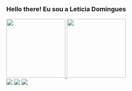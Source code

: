 ### Hello there! Eu sou a Letícia Domingues 

<a href="https://github.com/domni16">
<div>
  <img height="155em" src="https://github-readme-stats.vercel.app/api?username=domni16&show_icons=true&theme=gotham&count_private=true&include_all_commits=true"> 
  <img height="155em" src="https://github-readme-stats.vercel.app/api/top-langs/?username=domni16&layout=compact&langs_count=16&theme=gotham"> 
</div>

<div>
  <a href = "mailto:leticiadomingues.ca@gmail.com"><img src="https://img.shields.io/badge/-Gmail-%23333?style=for-the-badge&logo=gmail&logoColor=white" target="_blank"></a>
  <a href="www.linkedin.com/in/letícia-domingues-127706248" target="_blank"><img src="https://img.shields.io/badge/-LinkedIn-%230077B5?style=for-the-badge&logo=linkedin&logoColor=white" target="_blank"></a> 
  <a href="https://linktr.ee/domni16" target="_blank"><img src="https://img.shields.io/badge/linktree-39E09B?style=for-the-badge&logo=linktree&logoColor=white" target="_blank"></a> 
</div>

